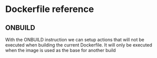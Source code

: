 # Dockerfile reference

## ONBUILD

With the ONBUILD instruction we can setup actions that will not be executed when building the current Dockerfile. It will only be executed when the image is used as the base for another build
